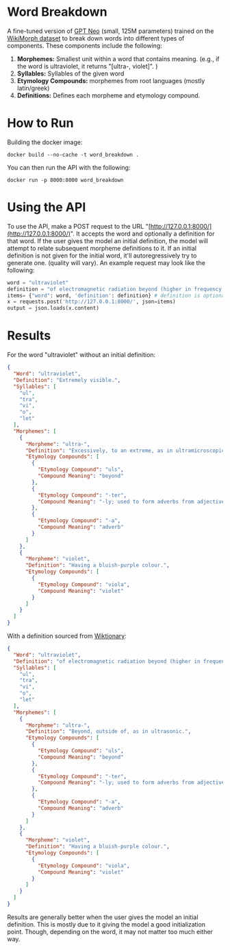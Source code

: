 # Word Breakdown

A fine-tuned version of [GPT Neo](https://huggingface.co/EleutherAI/gpt-neo-125M) (small, 125M parameters) trained on the [WikiMorph dataset](https://zenodo.org/record/5172857) to break down words into different types of components. These components include the following:

1. **Morphemes:** Smallest unit within a word that contains meaning. (e.g., if the word is ultraviolet, it returns "[ultra-, violet]". ) 
2. **Syllables:** Syllables of the given word
3. **Etymology Compounds:** morphemes from root languages (mostly latin/greek)
4. **Definitions:** Defines each morpheme and etymology compound. 

# How to Run

Building the docker image:

```docker
docker build --no-cache -t word_breakdown .
```

You can then run the API with the following:

```docker
docker run -p 8000:8000 word_breakdown
```

# Using the API

To use the API, make a POST request to the URL "[http://127.0.0.1:8000/](http://127.0.0.1:8000/)". It accepts the word and optionally a definition for that word. If the user gives the model an initial definition, the model will attempt to relate subsequent morpheme definitions to it. If an initial definition is not given for the initial word, it'll autoregressively try to generate one. (quality will vary). An example request may look like the following:

```python
word = "ultraviolet"
definition = "of electromagnetic radiation beyond (higher in frequency than) light visible to the human eye; radiation with wavelengths from 380 nanometre - 10 nanometre"
items= {"word": word, 'definition': definition} # definition is optional
x = requests.post('http://127.0.0.1:8000/', json=items)
output = json.loads(x.content)
```

# Results

For the word "ultraviolet" without an initial definition:

```json
{
  "Word": "ultraviolet",
  "Definition": "Extremely visible.",
  "Syllables": [
    "ul",
    "tra",
    "vi",
    "o",
    "let"
  ],
  "Morphemes": [
    {
      "Morpheme": "ultra-",
      "Definition": "Excessively, to an extreme, as in ultramicroscopic, ultra-careful.",
      "Etymology Compounds": [
        {
          "Etymology Compound": "uls",
          "Compound Meaning": "beyond"
        },
        {
          "Etymology Compound": "-ter",
          "Compound Meaning": "-ly; used to form adverbs from adjectives."
        },
        {
          "Etymology Compound": "-a",
          "Compound Meaning": "adverb"
        }
      ]
    },
    {
      "Morpheme": "violet",
      "Definition": "Having a bluish-purple colour.",
      "Etymology Compounds": [
        {
          "Etymology Compound": "viola",
          "Compound Meaning": "violet"
        }
      ]
    }
  ]
}
```

With a definition sourced from [Wiktionary](https://en.wiktionary.org/wiki/ultraviolet):

```json
{
  "Word": "ultraviolet",
  "Definition": "of electromagnetic radiation beyond (higher in frequency than) light visible to the human eye; radiation with wavelengths from 380 nanometre - 10 nanometre",
  "Syllables": [
    "ul",
    "tra",
    "vi",
    "o",
    "let"
  ],
  "Morphemes": [
    {
      "Morpheme": "ultra-",
      "Definition": "Beyond, outside of, as in ultrasonic.",
      "Etymology Compounds": [
        {
          "Etymology Compound": "uls",
          "Compound Meaning": "beyond"
        },
        {
          "Etymology Compound": "-ter",
          "Compound Meaning": "-ly; used to form adverbs from adjectives."
        },
        {
          "Etymology Compound": "-a",
          "Compound Meaning": "adverb"
        }
      ]
    },
    {
      "Morpheme": "violet",
      "Definition": "Having a bluish-purple colour.",
      "Etymology Compounds": [
        {
          "Etymology Compound": "viola",
          "Compound Meaning": "violet"
        }
      ]
    }
  ]
}
```

Results are generally better when the user gives the model an initial definition. This is mostly due to it giving the model a good initialization point. Though, depending on the word, it may not matter too much either way. 
